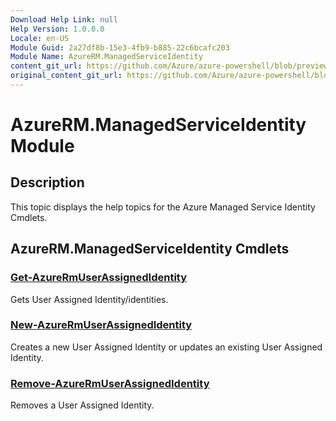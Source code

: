 ```yaml
---
Download Help Link: null
Help Version: 1.0.0.0
Locale: en-US
Module Guid: 2a27df8b-15e3-4fb9-b885-22c6bcafc203
Module Name: AzureRM.ManagedServiceIdentity
content_git_url: https://github.com/Azure/azure-powershell/blob/preview/src/ResourceManager/ManagedServiceIdentity/Commands.ManagedServiceIdentity/help/AzureRM.ManagedServiceIdentity.md
original_content_git_url: https://github.com/Azure/azure-powershell/blob/preview/src/ResourceManager/ManagedServiceIdentity/Commands.ManagedServiceIdentity/help/AzureRM.ManagedServiceIdentity.md
---
```


# AzureRM.ManagedServiceIdentity Module
## Description
This topic displays the help topics for the Azure Managed Service Identity Cmdlets.

## AzureRM.ManagedServiceIdentity Cmdlets
### [Get-AzureRmUserAssignedIdentity](Get-AzureRmUserAssignedIdentity.md)
Gets User Assigned Identity/identities.

### [New-AzureRmUserAssignedIdentity](New-AzureRmUserAssignedIdentity.md)
Creates a new User Assigned Identity or updates an existing User Assigned Identity.

### [Remove-AzureRmUserAssignedIdentity](Remove-AzureRmUserAssignedIdentity.md)
Removes a User Assigned Identity.